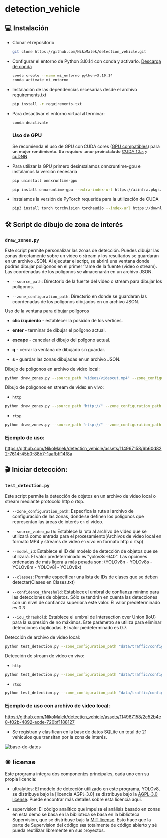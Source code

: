 # detection_vehicle


## 💻 Instalación

- Clonar el repositorio

  ```bash
  git clone https://github.com/NikoMalek/detection_vehicle.git
  ```

- Configurar el entorno de Python 3.10.14 con conda y activarlo. [Descarga de conda](https://docs.anaconda.com/free/miniconda/index.html)
  ```bash
  conda create --name mi_entorno python=3.10.14
  conda activate mi_entorno
  ```
- Instalación de las dependencias necesarias desde el archivo requirements.txt
  ```bash
  pip install -r requirements.txt
  ```
- Para desactivar el entorno virtual al terminar:
  ```bash
  conda deactivate
  ```
  ### Uso de GPU
  Se recomienda el uso de GPU con CUDA cores ([GPU compatibles](https://developer.nvidia.com/cuda-gpus)) para un mejor rendimiento.
  Se requiere tener preinstalado [CUDA 12.x](https://developer.nvidia.com/cuda-downloads) y [cuDNN](https://developer.nvidia.com/cudnn-downloads) 
- Para utilizar la GPU primero desinstalamos onnxruntime-gpu e instalamos la versión necesaria
  ```bash
  pip uninstall onnxruntime-gpu
  ```
  ```bash
  pip install onnxruntime-gpu --extra-index-url https://aiinfra.pkgs.visualstudio.com/PublicPackages/_packaging/onnxruntime-cuda-12/pypi/simple/
  ```
- Instalamos la versión de PyTorch requerida para la utilización de CUDA
  ```bash
  pip3 install torch torchvision torchaudio --index-url https://download.pytorch.org/whl/cu121
  ```

  
## 🛠 Script de dibujo de zona de interés

### `draw_zones.py`

Este script permite personalizar las zonas de detección. Puedes dibujar las zonas directamente sobre un video o stream y los resultados se guardarán en un archivo JSON. Al ejecutar el script, se abrirá una ventana donde podrás dibujar polígonos en el primer frame de la fuente (video o stream). Las coordenadas de los polígonos se almacenarán en un archivo JSON.

- `--source_path`: Directorio de la fuente del video o stream para dibujar los polígonos.

- `--zone_configuration_path`: Directorio en donde se guardaran las coordenadas de los polígonos dibujados en un archivo JSON.


Uso de la ventana para dibujar polígonos

- **clic izquierdo** - establecer la posición de los vértices.

- **enter** - terminar de dibujar el polígono actual.

- **escape** - cancelar el dibujo del polígono actual.

- **q** - cerrar la ventana de dibujado sin guardar.

- **s** - guardar las zonas dibujadas en un archivo JSON.

Dibujo de polígonos en archivo de video local:

```bash
python draw_zones.py --source_path "videos/videocut.mp4" --zone_configuration_path "data/traffic/config.json"
```

Dibujo de polígonos en stream de video en vivo:
- `http`
```bash
python draw_zones.py --source_path "http://" --zone_configuration_path "data/traffic/configstream.json"
```
- `rtsp`
```bash
python draw_zones.py --source_path "rtsp://" --zone_configuration_path "data/traffic/configstream.json"
```

### Ejemplo de uso:


https://github.com/NikoMalek/detection_vehicle/assets/114967158/6b60d822-7614-45b0-88b7-1aafbff14f8a




##  🎬 Iniciar detección:

### `test_detection.py`
Este script permite la detección de objetos en un archivo de video local o stream mediante protocolo http o rtsp.

- `--zone_configuration_path`: Especifica la ruta al archivo de configuración de las zonas, donde se definen los polígonos que representan las áreas de interés en el video.

- `--source_video_path`: Establece la ruta al archivo de video que se utilizará como entrada para el procesamiento(Archivos de video local en formato MP4 y streams de video en vivo en formato http o rtsp)

- `--model_id`: Establece el ID del modelo de detección de objetos que se utilizará. El valor predeterminado es "yolov8s-640". Las opciones ordenadas de más ligera a más pesada son: (YOLOv8n - YOLOv8s - YOLOv8m - YOLOv8l - YOLOv8x)

- `--classes`: Permite especificar una lista de IDs de clases que se deben detectar(Clases en Clases.txt)

- `--confidence_threshold`: Establece el umbral de confianza mínimo para las detecciones de objetos. Sólo se tendrán en cuenta las detecciones con un nivel de confianza superior a este valor. El valor predeterminado es 0.3.

- `--iou_threshold`: Establece el umbral de Intersection over Union (IoU) para la supresión de no máximos. Este parámetro se utiliza para eliminar detecciones duplicadas. El valor predeterminado es 0.7.

Detección de archivo de video local: 
```bash
python test_detection.py --zone_configuration_path "data/traffic/config.json" --source_video_path "videos/videocut.mp4" --model_id "yolov8l-640" --classes 2 3 5 7 --confidence_threshold 0.3 --iou_threshold 0.7
```

Detección de stream de video en vivo:
- `http`
```bash
python test_detection.py --zone_configuration_path "data/traffic/configstream.json" --source_video_path "http://" --model_id "yolov8l-640" --classes 2 3 5 7 --confidence_threshold 0.3 --iou_threshold 0.7
```
- `rtsp`
```bash
python test_detection.py --zone_configuration_path "data/traffic/configstream.json" --source_video_path "rtsp://" --model_id "yolov8l-640" --classes 2 3 5 7 --confidence_threshold 0.3 --iou_threshold 0.7
```
### Ejemplo de uso con archivo de video local:


https://github.com/NikoMalek/detection_vehicle/assets/114967158/2c52b4e8-f02b-4892-acde-720bf1188127

- Se registran y clasifican en la base de datos SQLite un total de 21 vehículos que transitan por la zona de interés.

![base-de-datos](https://github.com/NikoMalek/detection_vehicle/assets/114967158/c3c6add0-c339-4ba4-8eef-fd59b72adfc8)



## © license

Este programa integra dos componentes principales, cada uno con su propia licencia:

- ultralytics: El modelo de detección utilizado en este programa, YOLOv8, se distribuye bajo la [licencia AGPL-3.0] 
  se distribuye bajo la [AGPL-3.0 license](https://github.com/ultralytics/ultralytics/blob/main/LICENSE).
  Puede encontrar más detalles sobre esta licencia aquí.

- supervision: El código analítico que impulsa el análisis basado en zonas en esta demo se basa en la biblioteca
  se basa en la biblioteca Supervision, que se distribuye bajo la
  [MIT license](https://github.com/roboflow/supervision/blob/develop/LICENSE.md).  Esto
  hace que la parte de Supervision del código sea totalmente de código abierto y sé
  pueda reutilizar libremente en sus proyectos.
